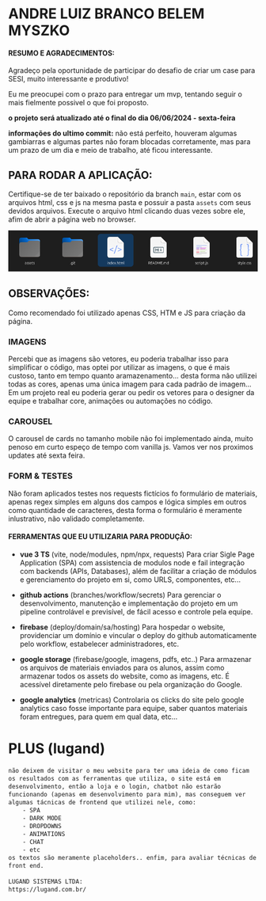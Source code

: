 # ANDRE LUIZ BRANCO BELEM MYSZKO

#### RESUMO E AGRADECIMENTOS:
Agradeço pela oportunidade de participar do desafio de criar um case para SESI, muito interessante e produtivo!

Eu me preocupei com o prazo para entregar um mvp, tentando seguir o mais fielmente possivel o que foi proposto. 

**o projeto será atualizado até o final do dia 06/06/2024 - sexta-feira**

**informações do ultimo commit:**
não está perfeito, houveram algumas gambiarras e algumas partes não foram blocadas corretamente, mas para um prazo de um dia e meio de trabalho, até ficou interessante.

## PARA RODAR A APLICAÇÃO:
Certifique-se de ter baixado o repositório da branch ```main```, estar com os arquivos html, css e js na mesma pasta e possuir a pasta ```assets``` com seus devidos arquivos. 
Execute o arquivo html clicando duas vezes sobre ele, afim de abrir a página web no browser.

![alt text](assets/images/manual/execute_index.png)

## OBSERVAÇÕES:
Como recomendado foi utilizado apenas CSS, HTM e JS para criação da página.

### IMAGENS
Percebi que as imagens são vetores, eu poderia trabalhar isso para simplificar o código, mas optei por utilizar as imagens, o que é mais custoso, tanto em tempo quanto aramazenamento... desta forma não utilizei todas as cores, apenas uma única  imagem para cada padrão de imagem... 
Em um projeto real eu poderia gerar ou pedir os  vetores para o designer da equipe e trabalhar core, animações ou automações no código.

### CAROUSEL
O carousel de cards no tamanho mobile não foi implementado ainda, muito penoso em curto espeço de tempo com vanilla js. Vamos ver nos proximos updates até sexta feira.

### FORM & TESTES
Não foram aplicados testes nos requests fictícios fo formulário de materiais, apenas regex simples em alguns dos campos e lógica simples em outros como quantidade de caracteres, desta forma o formulário é meramente inlustrativo, não validado completamente.


#### FERRAMENTAS QUE EU UTILIZARIA PARA PRODUÇÃO:

- **vue 3 TS** (vite, node/modules, npm/npx, requests)
    Para criar Sigle Page Application (SPA) com assistencia de modulos node e fail integração com backends (APIs, Databases), além de facilitar a criação de módulos e gerenciamento do projeto em si, como URLS, componentes, etc...

- **github actions** (branches/workflow/secrets)
    Para gerenciar o desenvolvimento, manutenção e implementação do projeto em um pipeline controlável e previsível, de fácil acesso e controle pela equipe.

- **firebase** (deploy/domain/sa/hosting)
    Para hospedar o website, providenciar um domínio e vincular o deploy do github automaticamente pelo workflow, estabelecer administradores, etc.

- **google storage** (firebase/google, imagens, pdfs, etc..)
    Para armazenar os arquivos de materiais enviados para os alunos, assim como armazenar todos os assets do website, como as imagens, etc. É acessível diretamente pelo firebase ou pela organização do Google.

- **google analytics** (metricas)
    Controlaria os clicks do site pelo google analytics caso fosse importante para equipe, saber quantos materiais foram entregues, para quem em qual data, etc...


# **PLUS** (lugand)
    não deixem de visitar o meu website para ter uma ideia de como ficam os resultados com as ferramentas que utiliza, o site está em desenvolvimento, então a loja e o login, chatbot não estarão funcionando (apenas em desenvolvimento para mim), mas conseguem ver algumas tácnicas de frontend que utilizei nele, como:
        - SPA
        - DARK MODE
        - DROPDOWNS
        - ANIMATIONS
        - CHAT
        - etc
    os textos são meramente placeholders.. enfim, para avaliar técnicas de front end.

    LUGAND SISTEMAS LTDA:
    https://lugand.com.br/